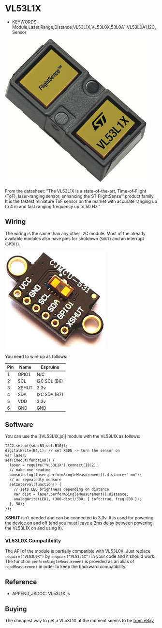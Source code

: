 <!--- Copyright (c) 2019 Jose A. Hurtado. See the file LICENSE for copying permission. -->

# VL53L1X

-   KEYWORDS: Module,Laser,Range,Distance,VL53L1X,VL53L0X,53L0A1,VL53L0A1,I2C,Sensor

![](VL53L1X/chip.jpg)

From the datasheet: "The VL53L1X is a state-of-the-art, Time-of-Flight (ToF),
laser-ranging sensor, enhancing the ST FlightSense™ product family. It is the
fastest miniature ToF sensor on the market with accurate ranging up to 4 m and
fast ranging frequency up to 50 Hz."

## Wiring

The wiring is the same than any other I2C module. Most of the already available
modules also have pins for shutdown (`SHUT`) and an interrupt (`GPIO1`).

![](VL53L1X/board.jpg)

You need to wire up as follows:

| Pin | Name  | Espruino     |
| --- | ----- | ------------ |
| 1   | GPIO1 | N/C          |
| 2   | SCL   | I2C SCL (B6) |
| 3   | XSHUT | 3.3v         |
| 4   | SDA   | I2C SDA (B7) |
| 5   | VDD   | 3.3v         |
| 6   | GND   | GND          |

## Software

You can use the [[VL53L1X.js]] module with the VL53L1X as follows:

```
I2C2.setup({sda:B3,scl:B10});
digitalWrite(B4,1); // set XSDN -> turn the sensor on
var laser;
setTimeout(function() {
  laser = require("VL53L1X").connect(I2C2);
  // make one reading
  console.log(laser.performSingleMeasurement().distance+" mm");
  // or repeatedly measure
  setInterval(function() {
    // sets LED brightness depending on distance
    var dist = laser.performSingleMeasurement().distance;
    analogWrite(LED1, (300-dist)/300, { soft:true, freq:200 });
  }, 50);
});
```

**XSHUT** isn't needed and can be connected to 3.3v. It is used
for powering the device on and off (and you must leave a 2ms
delay between powering the VL53L1X on and using it).

### VL53L0X Compatibility

The API of the module is partially compatible with VL53L0X. Just
replace `require("VL53L0X")` by `require("VL53L1X")` in your code
and it should work. The function `performSingleMeasurement` is
provided as an alias of `readMeasurement` in order to keep the
backward compatibility.

## Reference

-   APPEND_JSDOC: VL53L1X.js

## Buying

The cheapest way to get a VL53L1X at the moment seems to be [from eBay](https://www.ebay.com/itm/VL53L1X-Module-for-arduino-ranging-gesture-detection/323225185271)
